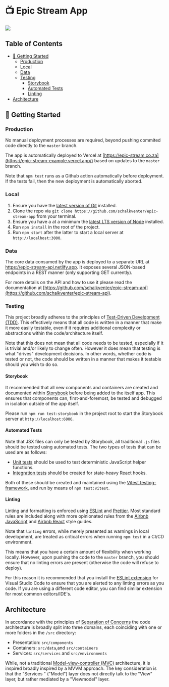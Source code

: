 <!-- omit in toc -->
# 📺 Epic Stream App

![](https://www.epic-stream.co.za/meta/preview-wide.png)

<!-- omit in toc -->
## Table of Contents

- [🚀 Getting Started](#-getting-started)
  - [Production](#production)
  - [Local](#local)
  - [Data](#data)
  - [Testing](#testing)
    - [Storybook](#storybook)
    - [Automated Tests](#automated-tests)
    - [Linting](#linting)
- [Architecture](#architecture)


## 🚀 Getting Started

### Production

No manual deployment processes are required, beyond pushing commited code directly to the `master` branch.

The app is automatically deployed to Vercel at [https://epic-stream.co.za](https://epic-stream-example.vercel.app/) based on updates to the `master` branch. 

Note that `npm test` runs as a Github action automatically 
before deployment. If the tests fail, then the new deployment is automatically aborted.

### Local

1. Ensure you have the [latest version of Git](https://git-scm.com/downloads) installed.
2. Clone the repo via `git clone https://github.com/schalkventer/epic-stream-app` from your terminal.
3. Ensure you have a at a minimum the [latest LTS version of Node](https://nodejs.org/en/) installed. 
4. Run `npm install` in the root of the project.
5. Run `npm start` after the latter to start a local server at `http://localhost:3000`. 

### Data

The core data consumed by the app is deployed to a separate URL at https://epic-stream-api.netlify.app. It exposes several JSON-based endpoints in a REST manner (only supporting GET currently). 

For more details on the API and how to use it please read the documentation at [https://github.com/schalkventer/epic-stream-api](https://github.com/schalkventer/epic-stream-api).

### Testing

This project broadly adheres to the principles of [Test-Driven Development (TDD)](https://en.wikipedia.org/wiki/Test-driven_development). This effectively means that all code is written in a manner that make it more easily testable, even if it requires additional complexity or abstractions within the code/architecture itself.

Note that this does not mean that all code needs to be tested, especially if it is trivial and/or likely to change often. However it does mean that testing is what "drives" development decisions. In other words, whether code is tested or not, the code should be written in a manner that makes it testable should you wish to do so.


#### Storybook

It recommended that all new components and containers are created and documented within [Storybook](https://storybook.js.org/) before being added to the itself app. This ensures that components can, first-and-foremost, be tested and debugged in isolation outside of the app itself. 

Please run `npm run test:storybook` in the project root to start the Storybook server at `http://localhost:6006`.

#### Automated Tests

Note that JSX files can only be tested by Storybook, all traditional `.js` files should be tested using automated tests. The two types of tests that can be used are as follows:

- [Unit tests](https://www.atlassian.com/continuous-delivery/software-testing/types-of-software-testing) should be used to test deterministic JavaScript helper functions.
- [Integration tests](https://www.atlassian.com/continuous-delivery/software-testing/types-of-software-testing) should be created for state-heavy React hooks.

Both of these should be created and maintained using the [Vitest testing-framework](https://vitest.dev/), and run by means of `npm test:vitest`.

#### Linting

Linting and formatting is enforced using [ESLint](https://eslint.org/) and [Prettier](https://prettier.io/). Most standard rules are included along with more opinionated rules from the [Airbnb JavaScript](https://airbnb.io/javascript/) and [Airbnb React](https://airbnb.io/react/) style guides.

Note that `linting` errors, while merely presented as warnings in local development, are treated as critical errors when running `npm test` in a CI/CD environment.

This means that you have a certain amount of flexibility when working locally. However, upon pushing the code to the `master` branch, you should ensure that no linting errors are present (otherwise the code will refuse to deploy).

For this reason it is recommended that you install the [ESLint extension](https://marketplace.visualstudio.com/items?itemName=dbaeumer.vscode-eslint) for Visual Studio Code to ensure that you are alerted to any linting errors as you code. If you are using a different code editor, you can find similar extension for most common editors/IDE's.

## Architecture

In accordance with the principles of [Separation of Concerns](https://en.wikipedia.org/wiki/Separation_of_concerns) the code architecture is broadly split into three domains, each coinciding with one or more folders in the `/src` directory:

- Presentation: `src/components`
- Containers: `src/data`,and `src/containers`
- Services: `src/services` and `src/environments` 

While, not a traditional [Model-view-controller (MVC)](https://en.wikipedia.org/wiki/Model%E2%80%93view%E2%80%93controller) architecture, it is inspired broadly inspired by a MVVM approach. The key consideration is that the "Services " ("Model") layer does not directly talk to the "View" layer, but rather mediated by a "Viewmodel" layer. 


